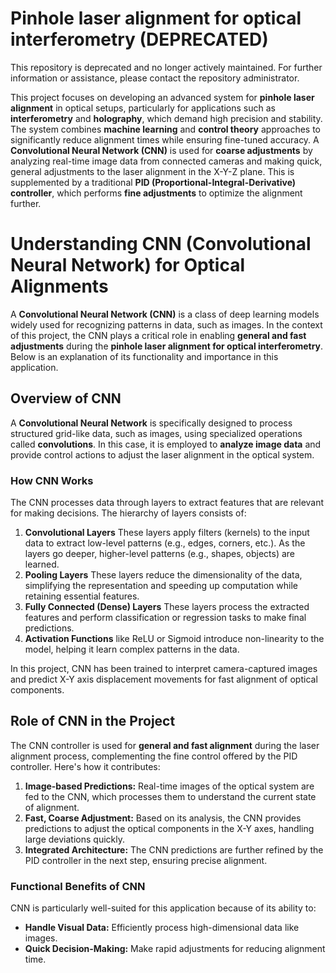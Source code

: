 # Pinhole laser alignment for optical interferometry (DEPRECATED)

This repository is deprecated and no longer actively maintained.  For further information or assistance, please contact the repository administrator.

This project focuses on developing an advanced system for **pinhole laser alignment** in optical setups, particularly for
applications such as **interferometry** and **holography**, which demand high precision and stability. The system combines 
**machine learning** and **control theory** approaches to significantly reduce alignment times while ensuring fine-tuned 
accuracy. A **Convolutional Neural Network (CNN)** is used for **coarse adjustments** by analyzing real-time image data 
from connected cameras and making quick, general adjustments to the laser alignment in the X-Y-Z plane. This is 
supplemented by a traditional **PID (Proportional-Integral-Derivative) controller**, which performs **fine adjustments** 
to optimize the alignment further.

# Understanding CNN (Convolutional Neural Network) for Optical Alignments
A **Convolutional Neural Network (CNN)** is a class of deep learning models widely used for recognizing patterns in data,
such as images. In the context of this project, the CNN plays a critical role in enabling **general and fast adjustments** 
during the **pinhole laser alignment for optical interferometry**. Below is an explanation of its functionality and importance
in this application.
## Overview of CNN
A **Convolutional Neural Network** is specifically designed to process structured grid-like data, such as images, using
specialized operations called **convolutions**. In this case, it is employed to **analyze image data** and provide control
actions to adjust the laser alignment in the optical system.
### How CNN Works
The CNN processes data through layers to extract features that are relevant for making decisions. The hierarchy of layers consists of:
1. **Convolutional Layers**
These layers apply filters (kernels) to the input data to extract low-level patterns (e.g., edges, corners, etc.). As the layers go deeper, higher-level patterns (e.g., shapes, objects) are learned.
2. **Pooling Layers**
These layers reduce the dimensionality of the data, simplifying the representation and speeding up computation while retaining essential features.
3. **Fully Connected (Dense) Layers**
These layers process the extracted features and perform classification or regression tasks to make final predictions.
4. **Activation Functions** like ReLU or Sigmoid introduce non-linearity to the model, helping it learn complex patterns in the data.

In this project, CNN has been trained to interpret camera-captured images and predict X-Y axis displacement movements for fast alignment of optical components.
## Role of CNN in the Project
The CNN controller is used for **general and fast alignment** during the laser alignment process, complementing the fine control offered by the PID controller. Here's how it contributes:
1. **Image-based Predictions:**
Real-time images of the optical system are fed to the CNN, which processes them to understand the current state of alignment.
2. **Fast, Coarse Adjustment:**
Based on its analysis, the CNN provides predictions to adjust the optical components in the X-Y axes, handling large deviations quickly.
3. **Integrated Architecture:**
The CNN predictions are further refined by the PID controller in the next step, ensuring precise alignment.

### Functional Benefits of CNN
CNN is particularly well-suited for this application because of its ability to:
- **Handle Visual Data:** Efficiently process high-dimensional data like images.
- **Quick Decision-Making:** Make rapid adjustments for reducing alignment time.
